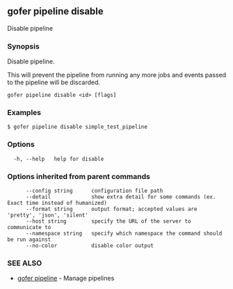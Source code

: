 ## gofer pipeline disable

Disable pipeline

### Synopsis

Disable pipeline.

This will prevent the pipeline from running any more jobs and events passed to the pipeline
will be discarded.

```
gofer pipeline disable <id> [flags]
```

### Examples

```
$ gofer pipeline disable simple_test_pipeline
```

### Options

```
  -h, --help   help for disable
```

### Options inherited from parent commands

```
      --config string      configuration file path
      --detail             show extra detail for some commands (ex. Exact time instead of humanized)
      --format string      output format; accepted values are 'pretty', 'json', 'silent'
      --host string        specify the URL of the server to communicate to
      --namespace string   specify which namespace the command should be run against
      --no-color           disable color output
```

### SEE ALSO

- [gofer pipeline](gofer_pipeline.md) - Manage pipelines
